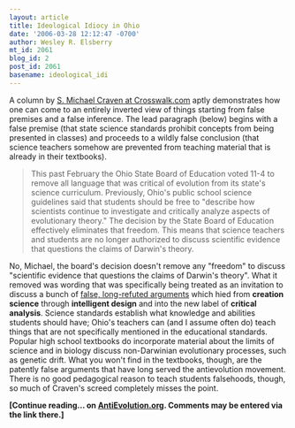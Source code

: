 ```yaml
---
layout: article
title: Ideological Idiocy in Ohio
date: '2006-03-28 12:12:47 -0700'
author: Wesley R. Elsberry
mt_id: 2061
blog_id: 2
post_id: 2061
basename: ideological_idi
---
```

A column by [S. Michael Craven at Crosswalk.com](http://www.crosswalk.com/news/weblogs/mCraven/?adate=03/27/2006) aptly demonstrates how one can come to an entirely inverted view of things starting from false premises and a false inference. The lead paragraph (below) begins with a false premise (that state science standards prohibit concepts from being presented in classes) and proceeds to a wildly false conclusion (that science teachers somehow are prevented from teaching material that is already in their textbooks).

> This past February the Ohio State Board of Education voted 11-4 to remove all language that was critical of evolution from its state's science curriculum. Previously, Ohio's public school science guidelines said that students should be free to "describe how scientists continue to investigate and critically analyze aspects of evolutionary theory." The decision by the State Board of Education effectively eliminates that freedom. This means that science teachers and students are no longer authorized to discuss scientific evidence that questions the claims of Darwin's theory.

No, Michael, the board's decision doesn't remove any "freedom" to discuss "scientific evidence that questions the claims of Darwin's theory". What it removed was wording that was specifically being treated as an invitation to discuss a bunch of [false, long-refuted arguments](http://science2.marion.ohio-state.edu/ohioscience/Con9Science3T.pdf) which hied from **creation science** through **intelligent design** and into the new label of **critical analysis**. Science standards establish what knowledge and abilities students should have; Ohio's teachers can (and I assume often do) teach things that are not specifically mentioned in the educational standards. Popular high school textbooks do incorporate material about the limits of science and in biology discuss non-Darwinian evolutionary processes, such as genetic drift. What you won't find in the textbooks, though, are the patently false arguments that have long served the antievolution movement. There is no good pedagogical reason to teach students falsehoods, though, so much of Craven's screed completely misses the point.

**\[Continue reading... on [AntiEvolution.org](http://www2.antievolution.org/cs/node/159/). Comments may be entered via the link there.\]**
